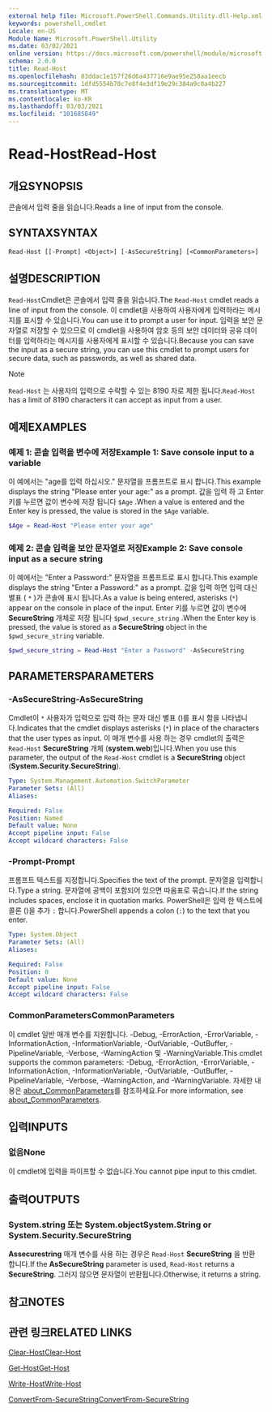 ```yaml
---
external help file: Microsoft.PowerShell.Commands.Utility.dll-Help.xml
keywords: powershell,cmdlet
Locale: en-US
Module Name: Microsoft.PowerShell.Utility
ms.date: 03/02/2021
online version: https://docs.microsoft.com/powershell/module/microsoft.powershell.utility/read-host?view=powershell-5.1&WT.mc_id=ps-gethelp
schema: 2.0.0
title: Read-Host
ms.openlocfilehash: 83ddac1e157f26d6a437716e9ae95e258aa1eecb
ms.sourcegitcommit: 1dfd5554b70c7e8f4e3df19e29c384a9c0a4b227
ms.translationtype: MT
ms.contentlocale: ko-KR
ms.lasthandoff: 03/03/2021
ms.locfileid: "101685849"
---
```

# <span data-ttu-id="b6740-103">Read-Host</span><span class="sxs-lookup"><span data-stu-id="b6740-103">Read-Host</span></span>

## <span data-ttu-id="b6740-104">개요</span><span class="sxs-lookup"><span data-stu-id="b6740-104">SYNOPSIS</span></span>
<span data-ttu-id="b6740-105">콘솔에서 입력 줄을 읽습니다.</span><span class="sxs-lookup"><span data-stu-id="b6740-105">Reads a line of input from the console.</span></span>

## <span data-ttu-id="b6740-106">SYNTAX</span><span class="sxs-lookup"><span data-stu-id="b6740-106">SYNTAX</span></span>

```
Read-Host [[-Prompt] <Object>] [-AsSecureString] [<CommonParameters>]
```

## <span data-ttu-id="b6740-107">설명</span><span class="sxs-lookup"><span data-stu-id="b6740-107">DESCRIPTION</span></span>

<span data-ttu-id="b6740-108">`Read-Host`Cmdlet은 콘솔에서 입력 줄을 읽습니다.</span><span class="sxs-lookup"><span data-stu-id="b6740-108">The `Read-Host` cmdlet reads a line of input from the console.</span></span> <span data-ttu-id="b6740-109">이 cmdlet을 사용하여 사용자에게 입력하라는 메시지를 표시할 수 있습니다.</span><span class="sxs-lookup"><span data-stu-id="b6740-109">You can use it to prompt a user for input.</span></span> <span data-ttu-id="b6740-110">입력을 보안 문자열로 저장할 수 있으므로 이 cmdlet을 사용하여 암호 등의 보안 데이터와 공유 데이터를 입력하라는 메시지를 사용자에게 표시할 수 있습니다.</span><span class="sxs-lookup"><span data-stu-id="b6740-110">Because you can save the input as a secure string, you can use this cmdlet to prompt users for secure data, such as passwords, as well as shared data.</span></span>

> [!NOTE]
> <span data-ttu-id="b6740-111">`Read-Host` 는 사용자의 입력으로 수락할 수 있는 8190 자로 제한 됩니다.</span><span class="sxs-lookup"><span data-stu-id="b6740-111">`Read-Host` has a limit of 8190 characters it can accept as input from a user.</span></span>

## <span data-ttu-id="b6740-112">예제</span><span class="sxs-lookup"><span data-stu-id="b6740-112">EXAMPLES</span></span>

### <span data-ttu-id="b6740-113">예제 1: 콘솔 입력을 변수에 저장</span><span class="sxs-lookup"><span data-stu-id="b6740-113">Example 1: Save console input to a variable</span></span>

<span data-ttu-id="b6740-114">이 예에서는 "age를 입력 하십시오." 문자열을 프롬프트로 표시 합니다.</span><span class="sxs-lookup"><span data-stu-id="b6740-114">This example displays the string "Please enter your age:" as a prompt.</span></span> <span data-ttu-id="b6740-115">값을 입력 하 고 Enter 키를 누르면 값이 변수에 저장 됩니다 `$Age` .</span><span class="sxs-lookup"><span data-stu-id="b6740-115">When a value is entered and the Enter key is pressed, the value is stored in the `$Age` variable.</span></span>

```powershell
$Age = Read-Host "Please enter your age"
```

### <span data-ttu-id="b6740-116">예제 2: 콘솔 입력을 보안 문자열로 저장</span><span class="sxs-lookup"><span data-stu-id="b6740-116">Example 2: Save console input as a secure string</span></span>

<span data-ttu-id="b6740-117">이 예에서는 "Enter a Password:" 문자열을 프롬프트로 표시 합니다.</span><span class="sxs-lookup"><span data-stu-id="b6740-117">This example displays the string "Enter a Password:" as a prompt.</span></span> <span data-ttu-id="b6740-118">값을 입력 하면 입력 대신 별표 ( `*` )가 콘솔에 표시 됩니다.</span><span class="sxs-lookup"><span data-stu-id="b6740-118">As a value is being entered, asterisks (`*`) appear on the console in place of the input.</span></span> <span data-ttu-id="b6740-119">Enter 키를 누르면 값이 변수에 **SecureString** 개체로 저장 됩니다 `$pwd_secure_string` .</span><span class="sxs-lookup"><span data-stu-id="b6740-119">When the Enter key is pressed, the value is stored as a **SecureString** object in the `$pwd_secure_string` variable.</span></span>

```powershell
$pwd_secure_string = Read-Host "Enter a Password" -AsSecureString
```

## <span data-ttu-id="b6740-120">PARAMETERS</span><span class="sxs-lookup"><span data-stu-id="b6740-120">PARAMETERS</span></span>

### <span data-ttu-id="b6740-121">-AsSecureString</span><span class="sxs-lookup"><span data-stu-id="b6740-121">-AsSecureString</span></span>

<span data-ttu-id="b6740-122">Cmdlet이 `*` 사용자가 입력으로 입력 하는 문자 대신 별표 ()를 표시 함을 나타냅니다.</span><span class="sxs-lookup"><span data-stu-id="b6740-122">Indicates that the cmdlet displays asterisks (`*`) in place of the characters that the user types as input.</span></span> <span data-ttu-id="b6740-123">이 매개 변수를 사용 하는 경우 cmdlet의 출력은 `Read-Host` **SecureString** 개체 (**system.web**)입니다.</span><span class="sxs-lookup"><span data-stu-id="b6740-123">When you use this parameter, the output of the `Read-Host` cmdlet is a **SecureString** object (**System.Security.SecureString**).</span></span>

```yaml
Type: System.Management.Automation.SwitchParameter
Parameter Sets: (All)
Aliases:

Required: False
Position: Named
Default value: None
Accept pipeline input: False
Accept wildcard characters: False
```

### <span data-ttu-id="b6740-124">-Prompt</span><span class="sxs-lookup"><span data-stu-id="b6740-124">-Prompt</span></span>

<span data-ttu-id="b6740-125">프롬프트 텍스트를 지정합니다.</span><span class="sxs-lookup"><span data-stu-id="b6740-125">Specifies the text of the prompt.</span></span> <span data-ttu-id="b6740-126">문자열을 입력합니다.</span><span class="sxs-lookup"><span data-stu-id="b6740-126">Type a string.</span></span> <span data-ttu-id="b6740-127">문자열에 공백이 포함되어 있으면 따옴표로 묶습니다.</span><span class="sxs-lookup"><span data-stu-id="b6740-127">If the string includes spaces, enclose it in quotation marks.</span></span> <span data-ttu-id="b6740-128">PowerShell은 입력 한 텍스트에 콜론 ()을 추가 `:` 합니다.</span><span class="sxs-lookup"><span data-stu-id="b6740-128">PowerShell appends a colon (`:`) to the text that you enter.</span></span>

```yaml
Type: System.Object
Parameter Sets: (All)
Aliases:

Required: False
Position: 0
Default value: None
Accept pipeline input: False
Accept wildcard characters: False
```

### <span data-ttu-id="b6740-129">CommonParameters</span><span class="sxs-lookup"><span data-stu-id="b6740-129">CommonParameters</span></span>

<span data-ttu-id="b6740-130">이 cmdlet 일반 매개 변수를 지원합니다. -Debug, -ErrorAction, -ErrorVariable, -InformationAction, -InformationVariable, -OutVariable, -OutBuffer, -PipelineVariable, -Verbose, -WarningAction 및 -WarningVariable.</span><span class="sxs-lookup"><span data-stu-id="b6740-130">This cmdlet supports the common parameters: -Debug, -ErrorAction, -ErrorVariable, -InformationAction, -InformationVariable, -OutVariable, -OutBuffer, -PipelineVariable, -Verbose, -WarningAction, and -WarningVariable.</span></span> <span data-ttu-id="b6740-131">자세한 내용은 [about_CommonParameters](https://go.microsoft.com/fwlink/?LinkID=113216)를 참조하세요.</span><span class="sxs-lookup"><span data-stu-id="b6740-131">For more information, see [about_CommonParameters](https://go.microsoft.com/fwlink/?LinkID=113216).</span></span>

## <span data-ttu-id="b6740-132">입력</span><span class="sxs-lookup"><span data-stu-id="b6740-132">INPUTS</span></span>

### <span data-ttu-id="b6740-133">없음</span><span class="sxs-lookup"><span data-stu-id="b6740-133">None</span></span>

<span data-ttu-id="b6740-134">이 cmdlet에 입력을 파이프할 수 없습니다.</span><span class="sxs-lookup"><span data-stu-id="b6740-134">You cannot pipe input to this cmdlet.</span></span>

## <span data-ttu-id="b6740-135">출력</span><span class="sxs-lookup"><span data-stu-id="b6740-135">OUTPUTS</span></span>

### <span data-ttu-id="b6740-136">System.string 또는 System.object</span><span class="sxs-lookup"><span data-stu-id="b6740-136">System.String or System.Security.SecureString</span></span>

<span data-ttu-id="b6740-137">**Assecurestring** 매개 변수를 사용 하는 경우은 `Read-Host` **SecureString** 을 반환 합니다.</span><span class="sxs-lookup"><span data-stu-id="b6740-137">If the **AsSecureString** parameter is used, `Read-Host` returns a **SecureString**.</span></span> <span data-ttu-id="b6740-138">그러지 않으면 문자열이 반환됩니다.</span><span class="sxs-lookup"><span data-stu-id="b6740-138">Otherwise, it returns a string.</span></span>

## <span data-ttu-id="b6740-139">참고</span><span class="sxs-lookup"><span data-stu-id="b6740-139">NOTES</span></span>

## <span data-ttu-id="b6740-140">관련 링크</span><span class="sxs-lookup"><span data-stu-id="b6740-140">RELATED LINKS</span></span>

[<span data-ttu-id="b6740-141">Clear-Host</span><span class="sxs-lookup"><span data-stu-id="b6740-141">Clear-Host</span></span>](../microsoft.powershell.core/clear-host.md)

[<span data-ttu-id="b6740-142">Get-Host</span><span class="sxs-lookup"><span data-stu-id="b6740-142">Get-Host</span></span>](Get-Host.md)

[<span data-ttu-id="b6740-143">Write-Host</span><span class="sxs-lookup"><span data-stu-id="b6740-143">Write-Host</span></span>](Write-Host.md)

[<span data-ttu-id="b6740-144">ConvertFrom-SecureString</span><span class="sxs-lookup"><span data-stu-id="b6740-144">ConvertFrom-SecureString</span></span>](../Microsoft.PowerShell.Security/ConvertFrom-SecureString.md)

